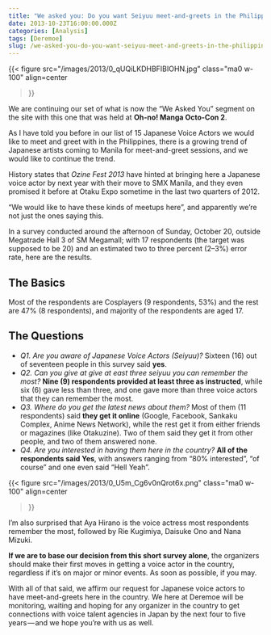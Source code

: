 ```yaml
---
title: "We asked you: Do you want Seiyuu meet-and-greets in the Philippines?"
date: 2013-10-23T16:00:00.000Z
categories: [Analysis]
tags: [Deremoe]
slug: /we-asked-you-do-you-want-seiyuu-meet-and-greets-in-the-philippines-1c7f04d5ba05
---
```


{{< figure
  src="/images/2013/0_qUQiLKDHBFIBIOHN.jpg"
  class="ma0 w-100"
  align=center
>}}

We are continuing our set of what is now the “We Asked You” segment on the site with this one that was held at **Oh-no! Manga Octo-Con 2**.

As I have told you before in our list of 15 Japanese Voice Actors we would like to meet and greet with in the Philippines, there is a growing trend of Japanese artists coming to Manila for meet-and-greet sessions, and we would like to continue the trend.

History states that _Ozine Fest 2013_ have hinted at bringing here a Japanese voice actor by next year with their move to SMX Manila, and they even promised it before at Otaku Expo sometime in the last two quarters of 2012.

“We would like to have these kinds of meetups here”, and apparently we’re not just the ones saying this.

In a survey conducted around the afternoon of Sunday, October 20, outside Megatrade Hall 3 of SM Megamall; with 17 respondents (the target was supposed to be 20) and an estimated two to three percent (2–3%) error rate, here are the results.

## The Basics

Most of the respondents are Cosplayers (9 respondents, 53%) and the rest are 47% (8 respondents), and majority of the respondents are aged 17.

## The Questions

- _Q1. Are you aware of Japanese Voice Actors (Seiyuu)?_ Sixteen (16) out of seventeen people in this survey said **yes**.
- _Q2. Can you give at give at east three seiyuu you can remember the most?_ **Nine (9) respondents provided at least three as instructed**, while six (6) gave less than three, and one gave more than three voice actors that they can remember the most.
- _Q3. Where do you get the latest news about them?_ Most of them (11 respondents) said **they get it online** (Google, Facebook, Sankaku Complex, Anime News Network), while the rest get it from either friends or magazines (like Otakuzine). Two of them said they get it from other people, and two of them answered none.
- _Q4. Are you interested in having them here in the country?_ **All of the respondents said Yes**, with answers ranging from “80% interested”, “of course” and one even said “Hell Yeah”.

{{< figure
  src="/images/2013/0_U5m_Cg6v0nQrot6x.png"
  class="ma0 w-100"
  align=center
>}}

I’m also surprised that Aya Hirano is the voice actress most respondents remember the most, followed by Rie Kugimiya, Daisuke Ono and Nana Mizuki.

**If we are to base our decision from this short survey alone**, the organizers should make their first moves in getting a voice actor in the country, regardless if it’s on major or minor events. As soon as possible, if you may.

With all of that said, we affirm our request for Japanese voice actors to have meet-and-greets here in the country. We here at Deremoe will be monitoring, waiting and hoping for any organizer in the country to get connections with voice talent agencies in Japan by the next four to five years — and we hope you’re with us as well.
